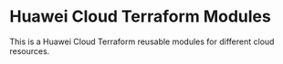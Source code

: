 # Huawei Cloud Terraform Modules

This is a Huawei Cloud Terraform reusable modules for different cloud resources.